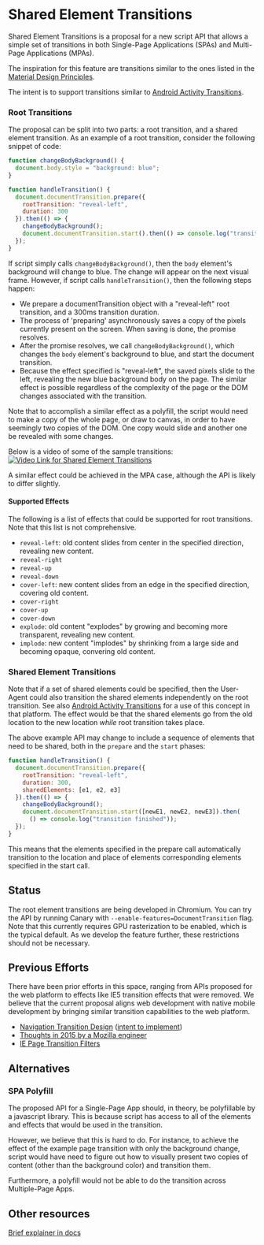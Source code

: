 # Shared Element Transitions

Shared Element Transitions is a proposal for a new script API that allows a
simple set of transitions in both Single-Page Applications (SPAs) and
Multi-Page Applications (MPAs).

The inspiration for this feature are transitions similar to the ones listed in
the [Material Design Principles](https://material.io/design/motion/the-motion-system.html).

The intent is to support transitions similar to
[Android Activity Transitions](https://developer.android.com/training/transitions/start-activity).

### Root Transitions

The proposal can be split into two parts: a root transition, and a shared
element transition.  As an example of a root transition, consider the following
snippet of code:

```js
function changeBodyBackground() {
  document.body.style = "background: blue";
}

function handleTransition() {
  document.documentTransition.prepare({
    rootTransition: "reveal-left",
    duration: 300
  }).then(() => {
    changeBodyBackground();
    document.documentTransition.start().then(() => console.log("transition finished"));
  });
}
```

If script simply calls `changeBodyBackground()`, then the `body` element's
background will change to blue. The change will appear on the next visual
frame. However, if script calls `handleTransition()`, then the following steps
happen:

* We prepare a documentTransition object with a "reveal-left" root transition,
  and a 300ms transition duration.
* The process of 'preparing' asynchronously saves a copy of the pixels
  currently present on the screen. When saving is done, the promise resolves.
* After the promise resolves, we call `changeBodyBackground()`, which changes
  the `body` element's background to blue, and start the document transition.
* Because the effect specified is "reveal-left", the saved pixels slide to the
  left, revealing the new blue background body on the page. The similar effect
  is possible regardless of the complexity of the page or the DOM changes
  associated with the transition.

Note that to accomplish a similar effect as a polyfill, the script would need
to make a copy of the whole page, or draw to canvas, in order to have seemingly
two copies of the DOM. One copy would slide and another one be revealed with
some changes.

Below is a video of some of the sample transitions:
[![Video Link for Shared Element Transitions](https://img.youtube.com/vi/yDFyLEN6aKk/0.jpg)](https://www.youtube.com/watch?v=yDFyLEN6aKk)

A similar effect could be achieved in the MPA case, although the API is likely
to differ slightly.

#### Supported Effects

The following is a list of effects that could be supported for root
transitions. Note that this list is not comprehensive.

* `reveal-left`: old content slides from center in the specified direction,
  revealing new content.
* `reveal-right`
* `reveal-up`
* `reveal-down`
* `cover-left`: new content slides from an edge in the specified direction,
  covering old content.
* `cover-right`
* `cover-up`
* `cover-down`
* `explode`: old content "explodes" by growing and becoming more transparent,
  revealing new content.
* `implode`: new content "implodes" by shrinking from a large side and becoming
  opaque, convering old content.

### Shared Element Transitions

Note that if a set of shared elements could be specified, then the User-Agent
could also transition the shared elements independently on the root transition.
See also [Android Activity Transitions](https://developer.android.com/training/transitions/start-activity)
for a use of this concept in that platform. The effect would be that the shared
elements go from the old location to the new location _while_ root transition takes place.

The above example API may change to include a sequence of elements that need to
be shared, both in the `prepare` and the `start` phases:

```js
function handleTransition() {
  document.documentTransition.prepare({
    rootTransition: "reveal-left",
    duration: 300,
    sharedElements: [e1, e2, e3]
  }).then(() => {
    changeBodyBackground();
    document.documentTransition.start([newE1, newE2, newE3]).then(
      () => console.log("transition finished"));
  });
}
```

This means that the elements specified in the prepare call automatically
transition to the location and place of elements corresponding elements
specified in the start call.

## Status

The root element transitions are being developed in Chromium. You can try the
API by running Canary with `--enable-features=DocumentTransition` flag. Note
that this currently requires GPU rasterization to be enabled, which is the
typical default. As we develop the feature further, these restrictions should
not be necessary.

## Previous Efforts

There have been prior efforts in this space, ranging from APIs proposed for the
web platform to effects like IE5 transition effects that were removed. We
believe that the current proposal aligns web development with native mobile
development by bringing similar transition capabilities to the web platform.

* [Navigation Transition Design](https://docs.google.com/document/d/17jg1RRL3RI969cLwbKBIcoGDsPwqaEdBxafGNYGwiY4/edit?pli=1#heading=h.tdzcka62qyfo) ([intent to implement](https://groups.google.com/a/chromium.org/forum/#!searchin/blink-dev/intent$20to$20implement$20navigation$20transitions%7Csort:date/blink-dev/lWCtrTynaVk/Bvf4jIeEuPcJ))
* [Thoughts in 2015 by a Mozilla engineer](http://www.chrislord.net/2015/04/24/web-navigation-transitions/)
* [IE Page Transition Filters](https://schepp.dev/posts/today-the-trident-era-ends/#page-transition-filters)

## Alternatives

### SPA Polyfill

The proposed API for a Single-Page App should, in theory, be polyfillable by a
javascript library. This is because script has access to all of the elements
and effects that would be used in the transition.

However, we believe that this is hard to do. For instance, to achieve the
effect of the example page transition with only the background change, script
would have need to figure out how to visually present two copies of content
(other than the background color) and transition them.

Furthermore, a polyfill would not be able to do the transition across
Multiple-Page Apps.

## Other resources

[Brief explainer in docs](https://docs.google.com/document/d/1UmAL_w5oeoFxrMWiw75ScJDQqYd_a20bOEWfbKhhPi8/edit#heading=h.puannjfvfhee)
